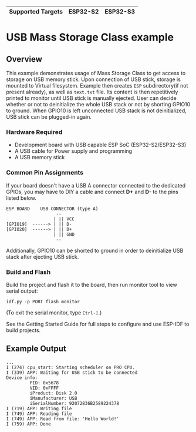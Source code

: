 | Supported Targets | ESP32-S2 | ESP32-S3 |
| ----------------- | -------- | -------- |

# USB Mass Storage Class example

## Overview

This example demonstrates usage of Mass Storage Class to get access to storage on USB memory stick.
Upon connection of USB stick, storage is mounted to Virtual filesystem. Example then creates `ESP` subdirectory(if not present already), as well as `text.txt` file. Its content is then repetitively printed to monitor until USB stick is manually ejected. User can decide whether or not to deinitialize the whole 
USB stack or not by shorting GPIO10 to ground. When GPIO10 is left unconnected USB stack is not deinitialized, USB stick can be plugged-in again. 

### Hardware Required

* Development board with USB capable ESP SoC (ESP32-S2/ESP32-S3)
* A USB cable for Power supply and programming
* A USB memory stick

### Common Pin Assignments

If your board doesn't have a USB A connector connected to the dedicated GPIOs, 
you may have to DIY a cable and connect **D+** and **D-** to the pins listed below.

```
ESP BOARD    USB CONNECTOR (type A)
                   --
                  | || VCC
[GPIO19]  ------> | || D-
[GPIO20]  ------> | || D+
                  | || GND
                   --
```

Additionally, GPIO10 can be shorted to ground in order to deinitialize USB stack after ejecting USB stick. 

### Build and Flash

Build the project and flash it to the board, then run monitor tool to view serial output:

```
idf.py -p PORT flash monitor
```

(To exit the serial monitor, type ``Ctrl-]``.)

See the Getting Started Guide for full steps to configure and use ESP-IDF to build projects.

## Example Output

```
...
I (274) cpu_start: Starting scheduler on PRO CPU.
I (339) APP: Waiting for USB stick to be connected
Device info:
         PID: 0x5678 
         VID: 0xFFFF 
         iProduct: Disk 2.0 
         iManufacturer: USB 
         iSerialNumber: 92072836B2589224378 
I (719) APP: Writing file
I (749) APP: Reading file
I (749) APP: Read from file: 'Hello World!'
I (759) APP: Done
```
